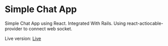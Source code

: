 # Simple Chat App

Simple Chat App using React. Integrated With Rails. Using react-actiocable-provider to connect web socket.

Live version: [Live](https://simple-chat-app-react.herokuapp.com/)

